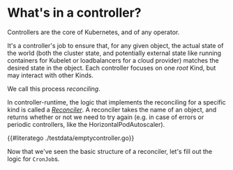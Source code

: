 # What's in a controller?

Controllers are the core of Kubernetes, and of any operator.  

It's a controller's job to ensure that, for any given object, the actual
state of the world (both the cluster state, and potentially external state
like running containers for Kubelet or loadbalancers for a cloud provider)
matches the desired state in the object.  Each controller focuses on one
*root* Kind, but may interact with other Kinds.

We call this process *reconciling*.

In controller-runtime, the logic that implements the reconciling for
a specific kind is called a [*Reconciler*](../TODO.md).  A reconciler
takes the name of an object, and returns whether or not we need to try
again (e.g. in case of errors or periodic controllers, like the
HorizontalPodAutoscaler).

{{#literatego ./testdata/emptycontroller.go}}

Now that we've seen the basic structure of a reconciler, let's fill out
the logic for `CronJob`s.
